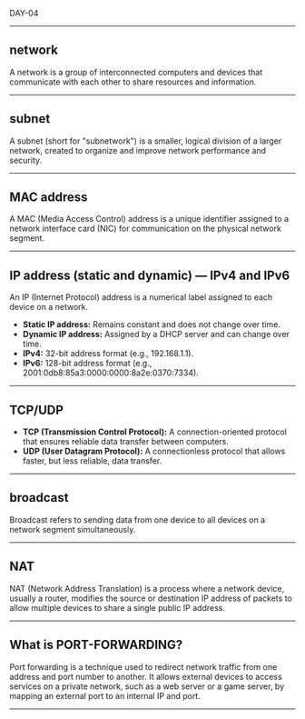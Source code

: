 DAY-04

---

## network
A network is a group of interconnected computers and devices that communicate with each other to share resources and information.

---

## subnet
A subnet (short for "subnetwork") is a smaller, logical division of a larger network, created to organize and improve network performance and security.

---

## MAC address
A MAC (Media Access Control) address is a unique identifier assigned to a network interface card (NIC) for communication on the physical network segment.

---

## IP address (static and dynamic) — IPv4 and IPv6
An IP (Internet Protocol) address is a numerical label assigned to each device on a network.
- **Static IP address:** Remains constant and does not change over time.
- **Dynamic IP address:** Assigned by a DHCP server and can change over time.
- **IPv4:** 32-bit address format (e.g., 192.168.1.1).
- **IPv6:** 128-bit address format (e.g., 2001:0db8:85a3:0000:0000:8a2e:0370:7334).

---

## TCP/UDP
- **TCP (Transmission Control Protocol):** A connection-oriented protocol that ensures reliable data transfer between computers.
- **UDP (User Datagram Protocol):** A connectionless protocol that allows faster, but less reliable, data transfer.

---

## broadcast
Broadcast refers to sending data from one device to all devices on a network segment simultaneously.

---

## NAT
NAT (Network Address Translation) is a process where a network device, usually a router, modifies the source or destination IP address of packets to allow multiple devices to share a single public IP address.

---

## What is PORT-FORWARDING?
Port forwarding is a technique used to redirect network traffic from one address and port number to another. It allows external devices to access services on a private network, such as a web server or a game server, by mapping an external port to an internal IP and port.

---
